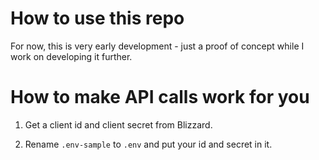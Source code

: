 # How to use this repo

For now, this is very early development - just a proof of concept while I work on developing it further.

# How to make API calls work for you

1. Get a client id and client secret from Blizzard.

2. Rename ```.env-sample``` to ```.env``` and put your id and secret in it.